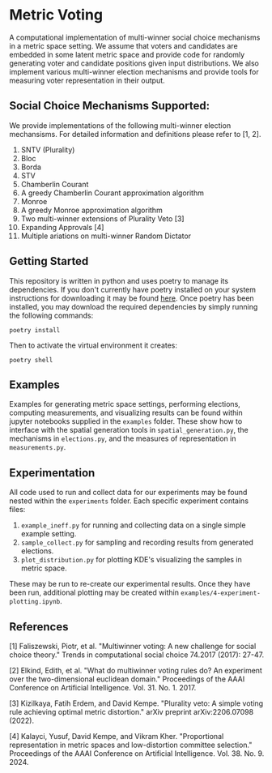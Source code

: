# Metric Voting

A computational implementation of multi-winner social choice mechanisms in a metric space setting. 
We assume that voters and candidates are embedded in some latent metric space and provide
code for randomly generating voter and candidate positions given input distributions. 
We also implement various multi-winner election mechanisms and
provide tools for measuring voter representation in their output. 

## Social Choice Mechanisms Supported:
We provide implementations of the following multi-winner election mechansisms. For 
detailed information and definitions please refer to [1, 2].

1. SNTV (Plurality)
2. Bloc
3. Borda
4. STV
5. Chamberlin Courant
6. A greedy Chamberlin Courant approximation algorithm
8. Monroe
9. A greedy Monroe approximation algorithm
10. Two multi-winner extensions of Plurality Veto [3]
11. Expanding Approvals [4]
12. Multiple ariations on multi-winner Random Dictator

## Getting Started
This repository is written in python and uses poetry to manage its dependencies.
If you don't currently have poetry installed on your system instructions for downloading it 
may be found [here](https://python-poetry.org/docs/). Once poetry has been installed, 
you may download the required dependencies by simply running the following commands:

```
poetry install
```
Then to activate the virtual environment it creates:
```
poetry shell
```

## Examples
Examples for generating metric space settings, performing elections, computing measurements, 
and visualizing results can be found within jupyter notebooks supplied in the `examples` folder.
These show how to interface with the spatial generation tools in `spatial_generation.py`, 
the mechanisms in `elections.py`,
and the measures of representation in `measurements.py`.

## Experimentation
All code used to run and collect data for our experiments may be found nested within the `experiments` folder. 
Each specific experiment contains files:
  1. `example_ineff.py` for running and collecting data on a single simple example setting.
  2. `sample_collect.py` for sampling and recording results from generated elections.
  3. `plot_distribution.py` for plotting KDE's visualizing the samples in metric space.

These may be run to re-create our experimental results. Once they have been run, additional plotting may 
be created within `examples/4-experiment-plotting.ipynb`.

## References
[1] Faliszewski, Piotr, et al. "Multiwinner voting: A new challenge for social choice theory." Trends in computational social choice 74.2017 (2017): 27-47.

[2] Elkind, Edith, et al. "What do multiwinner voting rules do? An experiment over the two-dimensional euclidean domain." Proceedings of the AAAI Conference on Artificial Intelligence. Vol. 31. No. 1. 2017.

[3] Kizilkaya, Fatih Erdem, and David Kempe. "Plurality veto: A simple voting rule achieving optimal metric distortion." arXiv preprint arXiv:2206.07098 (2022).

[4] Kalayci, Yusuf, David Kempe, and Vikram Kher. "Proportional representation in metric spaces and low-distortion committee selection." Proceedings of the AAAI Conference on Artificial Intelligence. Vol. 38. No. 9. 2024.
